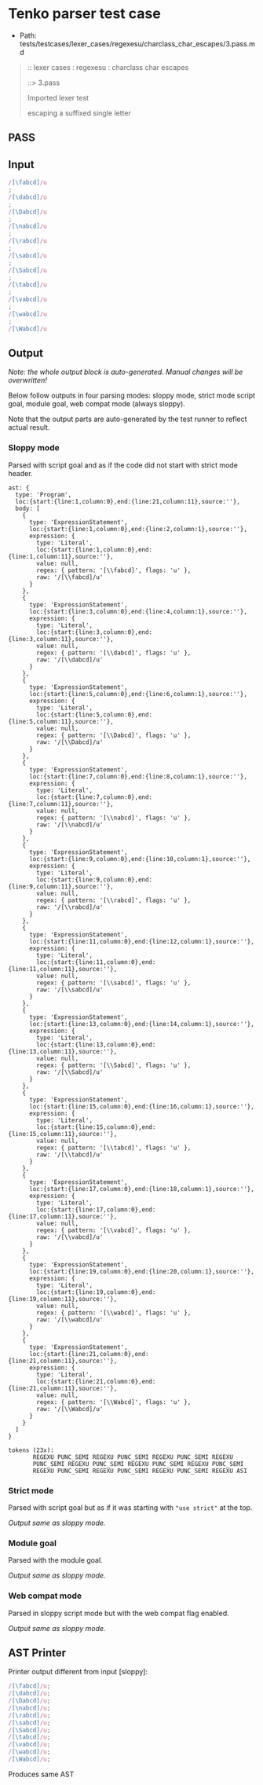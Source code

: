 # Tenko parser test case

- Path: tests/testcases/lexer_cases/regexesu/charclass_char_escapes/3.pass.md

> :: lexer cases : regexesu : charclass char escapes
>
> ::> 3.pass
>
> Imported lexer test
>
> escaping a suffixed single letter

## PASS

## Input

`````js
/[\fabcd]/u
;
/[\dabcd]/u
;
/[\Dabcd]/u
;
/[\nabcd]/u
;
/[\rabcd]/u
;
/[\sabcd]/u
;
/[\Sabcd]/u
;
/[\tabcd]/u
;
/[\vabcd]/u
;
/[\wabcd]/u
;
/[\Wabcd]/u
`````

## Output

_Note: the whole output block is auto-generated. Manual changes will be overwritten!_

Below follow outputs in four parsing modes: sloppy mode, strict mode script goal, module goal, web compat mode (always sloppy).

Note that the output parts are auto-generated by the test runner to reflect actual result.

### Sloppy mode

Parsed with script goal and as if the code did not start with strict mode header.

`````
ast: {
  type: 'Program',
  loc:{start:{line:1,column:0},end:{line:21,column:11},source:''},
  body: [
    {
      type: 'ExpressionStatement',
      loc:{start:{line:1,column:0},end:{line:2,column:1},source:''},
      expression: {
        type: 'Literal',
        loc:{start:{line:1,column:0},end:{line:1,column:11},source:''},
        value: null,
        regex: { pattern: '[\\fabcd]', flags: 'u' },
        raw: '/[\\fabcd]/u'
      }
    },
    {
      type: 'ExpressionStatement',
      loc:{start:{line:3,column:0},end:{line:4,column:1},source:''},
      expression: {
        type: 'Literal',
        loc:{start:{line:3,column:0},end:{line:3,column:11},source:''},
        value: null,
        regex: { pattern: '[\\dabcd]', flags: 'u' },
        raw: '/[\\dabcd]/u'
      }
    },
    {
      type: 'ExpressionStatement',
      loc:{start:{line:5,column:0},end:{line:6,column:1},source:''},
      expression: {
        type: 'Literal',
        loc:{start:{line:5,column:0},end:{line:5,column:11},source:''},
        value: null,
        regex: { pattern: '[\\Dabcd]', flags: 'u' },
        raw: '/[\\Dabcd]/u'
      }
    },
    {
      type: 'ExpressionStatement',
      loc:{start:{line:7,column:0},end:{line:8,column:1},source:''},
      expression: {
        type: 'Literal',
        loc:{start:{line:7,column:0},end:{line:7,column:11},source:''},
        value: null,
        regex: { pattern: '[\\nabcd]', flags: 'u' },
        raw: '/[\\nabcd]/u'
      }
    },
    {
      type: 'ExpressionStatement',
      loc:{start:{line:9,column:0},end:{line:10,column:1},source:''},
      expression: {
        type: 'Literal',
        loc:{start:{line:9,column:0},end:{line:9,column:11},source:''},
        value: null,
        regex: { pattern: '[\\rabcd]', flags: 'u' },
        raw: '/[\\rabcd]/u'
      }
    },
    {
      type: 'ExpressionStatement',
      loc:{start:{line:11,column:0},end:{line:12,column:1},source:''},
      expression: {
        type: 'Literal',
        loc:{start:{line:11,column:0},end:{line:11,column:11},source:''},
        value: null,
        regex: { pattern: '[\\sabcd]', flags: 'u' },
        raw: '/[\\sabcd]/u'
      }
    },
    {
      type: 'ExpressionStatement',
      loc:{start:{line:13,column:0},end:{line:14,column:1},source:''},
      expression: {
        type: 'Literal',
        loc:{start:{line:13,column:0},end:{line:13,column:11},source:''},
        value: null,
        regex: { pattern: '[\\Sabcd]', flags: 'u' },
        raw: '/[\\Sabcd]/u'
      }
    },
    {
      type: 'ExpressionStatement',
      loc:{start:{line:15,column:0},end:{line:16,column:1},source:''},
      expression: {
        type: 'Literal',
        loc:{start:{line:15,column:0},end:{line:15,column:11},source:''},
        value: null,
        regex: { pattern: '[\\tabcd]', flags: 'u' },
        raw: '/[\\tabcd]/u'
      }
    },
    {
      type: 'ExpressionStatement',
      loc:{start:{line:17,column:0},end:{line:18,column:1},source:''},
      expression: {
        type: 'Literal',
        loc:{start:{line:17,column:0},end:{line:17,column:11},source:''},
        value: null,
        regex: { pattern: '[\\vabcd]', flags: 'u' },
        raw: '/[\\vabcd]/u'
      }
    },
    {
      type: 'ExpressionStatement',
      loc:{start:{line:19,column:0},end:{line:20,column:1},source:''},
      expression: {
        type: 'Literal',
        loc:{start:{line:19,column:0},end:{line:19,column:11},source:''},
        value: null,
        regex: { pattern: '[\\wabcd]', flags: 'u' },
        raw: '/[\\wabcd]/u'
      }
    },
    {
      type: 'ExpressionStatement',
      loc:{start:{line:21,column:0},end:{line:21,column:11},source:''},
      expression: {
        type: 'Literal',
        loc:{start:{line:21,column:0},end:{line:21,column:11},source:''},
        value: null,
        regex: { pattern: '[\\Wabcd]', flags: 'u' },
        raw: '/[\\Wabcd]/u'
      }
    }
  ]
}

tokens (23x):
       REGEXU PUNC_SEMI REGEXU PUNC_SEMI REGEXU PUNC_SEMI REGEXU
       PUNC_SEMI REGEXU PUNC_SEMI REGEXU PUNC_SEMI REGEXU PUNC_SEMI
       REGEXU PUNC_SEMI REGEXU PUNC_SEMI REGEXU PUNC_SEMI REGEXU ASI
`````

### Strict mode

Parsed with script goal but as if it was starting with `"use strict"` at the top.

_Output same as sloppy mode._

### Module goal

Parsed with the module goal.

_Output same as sloppy mode._

### Web compat mode

Parsed in sloppy script mode but with the web compat flag enabled.

_Output same as sloppy mode._

## AST Printer

Printer output different from input [sloppy]:

````js
/[\fabcd]/u;
/[\dabcd]/u;
/[\Dabcd]/u;
/[\nabcd]/u;
/[\rabcd]/u;
/[\sabcd]/u;
/[\Sabcd]/u;
/[\tabcd]/u;
/[\vabcd]/u;
/[\wabcd]/u;
/[\Wabcd]/u;
````

Produces same AST
